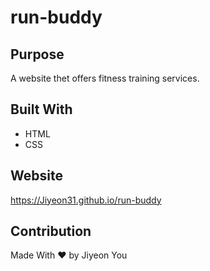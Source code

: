 # run-buddy

## Purpose

A website thet offers fitness training services.

## Built With
* HTML
* CSS

## Website
https://Jiyeon31.github.io/run-buddy

## Contribution
Made With ❤️ by Jiyeon You
